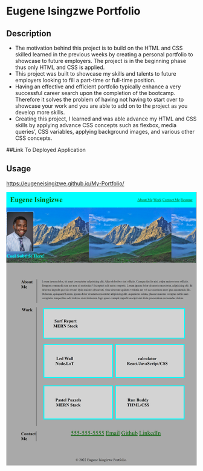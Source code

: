 # Eugene Isingzwe Portfolio

## Description


- The motivation behind this project is to build on the HTML and CSS skilled learned in the previous weeks by creating a personal portfolio to showcase to future employers. The project is in the beginning phase thus only HTML and CSS is applied. 
- This project was built to showcase my skills and talents to future employers looking to fill a part-time or full-time position. 
- Having an effective and efficient portfolio typically enhance a very successful career search upon the completion of the bootcamp.  Therefore it solves the problem of having not having to start over to showcase your work and you are able to add on to the project as you develop more skills. 
- Creating this project, I learned and was able advance my HTML and CSS skills by applying advance CSS concepts such as flexbox, media queries’, CSS variables, applying background images, and various other CSS concepts. 

##Link To Deployed Application 

## Usage

https://eugeneisingizwe.github.io/My-Portfolio/ 

![Screenshot of my portfolio](Assets/Image/screen-shot.png)


